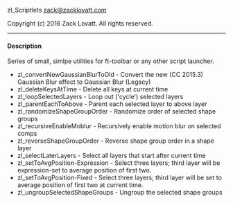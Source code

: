 zl_Scriptlets
zack@zacklovatt.com

Copyright (c) 2016 Zack Lovatt. All rights reserved.

-----------------------
#### Description

Series of small, simlpe utilities for ft-toolbar or any other script launcher.

* zl_convertNewGaussianBlurToOld - Convert the new (CC 2015.3) Gaussian Blur effect to Gaussian Blur (Legacy)
* zl_deleteKeysAtTime            - Delete all keys at current time
* zl_loopSelectedLayers          - Loop out ('cycle') selected layers
* zl_parentEachToAbove           - Parent each selected layer to above layer
* zl_randomizeShapeGroupOrder    - Randomize order of selected shape groups
* zl_recursiveEnableMoblur       - Recursively enable motion blur on selected comps
* zl_reverseShapeGroupOrder      - Reverse shape group order in a shape layer
* zl_selectLaterLayers           - Select all layers that start after current time
* zl_setToAvgPosition-Expression - Select three layers; third layer will be expression-set to average position of first two.
* zl_setToAvgPosition-Fixed      - Select three layers; third layer will be set to average position of first two at current time.
* zl_ungroupSelectedShapeGroups  - Ungroup the selected shape groups